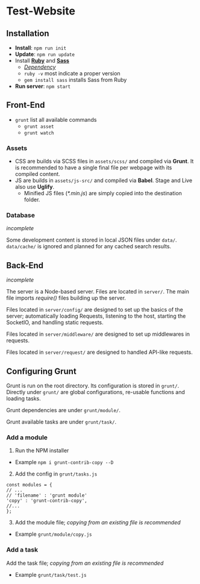 # Test-Website

## Installation

- **Install**: `npm run init`
- **Update**: `npm run update`
- Install [**Ruby**](http://www.ruby-lang.org/en/downloads/) and [**Sass**](http://sass-lang.com/install)
  - [_Dependency_](https://github.com/gruntjs/grunt-contrib-sass)
  - `ruby -v` most indicate a proper version
  - `gem install sass` installs Sass from Ruby
- **Run server**: `npm start`

## Front-End

- `grunt` list all available commands
  - `grunt asset`
  - `grunt watch`

### Assets

- CSS are builds via SCSS files in `assets/scss/` and compiled via **Grunt**. It is recommended to have a single final file per webpage with its compiled content.
- JS are builds in `assets/js-src/` and compiled via **Babel**. Stage and Live also use **Uglify**.
  - Minified JS files (_*.min.js_) are simply copied into the destination folder.

### Database

_incomplete_

Some development content is stored in local JSON files under `data/`. `data/cache/` is ignored and planned for any cached search results.

## Back-End

_incomplete_

The server is a Node-based server. Files are located in `server/`. The main file imports _require()_ files building up the server.

Files located in `server/config/` are designed to set up the basics of the server; automatically loading Requests, listening to the host, starting the SocketIO, and handling static requests.

Files located in `server/middleware/` are designed to set up middlewares in requests.

Files located in `server/request/` are designed to handled API-like requests.

## Configuring Grunt

Grunt is run on the root directory. Its configuration is stored in `grunt/`. Directly under `grunt/` are global configurations, re-usable functions and loading tasks.

Grunt dependencies are under `grunt/module/`.

Grunt available tasks are under `grunt/task/`.

### Add a module

1. Run the NPM installer
  - Example `npm i grunt-contrib-copy --D`

2. Add the config in `grunt/tasks.js`

```
const modules = {
// ...
// 'filename' : 'grunt module'
'copy' : 'grunt-contrib-copy',
//...
};
```

3. Add the module file; _copying from an existing file is recommended_
  - Example `grunt/module/copy.js`

### Add a task

Add the task file; _copying from an existing file is recommended_
  - Example `grunt/task/test.js`